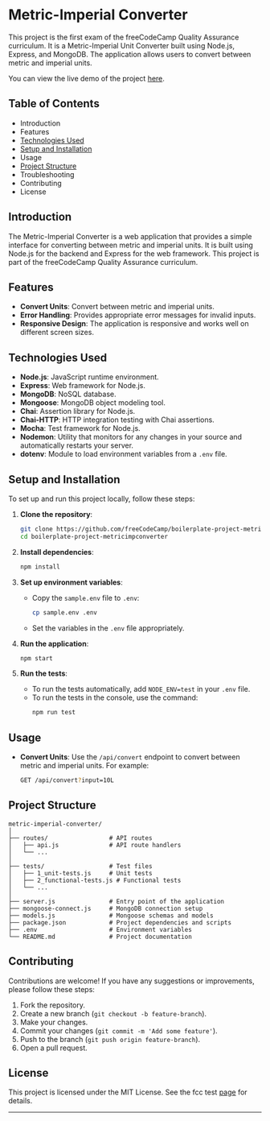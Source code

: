 # Metric-Imperial Converter

This project is the first exam of the freeCodeCamp Quality Assurance curriculum. It is a Metric-Imperial Unit Converter built using Node.js, Express, and MongoDB. The application allows users to convert between metric and imperial units.

You can view the live demo of the project [here](https://metricimp-converter-f60d333613cf.herokuapp.com/).

## Table of Contents

- Introduction
- Features
- [Technologies Used](#technologies-used)
- [Setup and Installation](#setup-and-installation)
- Usage
- [Project Structure](#project-structure)
- Troubleshooting
- Contributing
- License

## Introduction

The Metric-Imperial Converter is a web application that provides a simple interface for converting between metric and imperial units. It is built using Node.js for the backend and Express for the web framework. This project is part of the freeCodeCamp Quality Assurance curriculum.

## Features

- **Convert Units**: Convert between metric and imperial units.
- **Error Handling**: Provides appropriate error messages for invalid inputs.
- **Responsive Design**: The application is responsive and works well on different screen sizes.

## Technologies Used

- **Node.js**: JavaScript runtime environment.
- **Express**: Web framework for Node.js.
- **MongoDB**: NoSQL database.
- **Mongoose**: MongoDB object modeling tool.
- **Chai**: Assertion library for Node.js.
- **Chai-HTTP**: HTTP integration testing with Chai assertions.
- **Mocha**: Test framework for Node.js.
- **Nodemon**: Utility that monitors for any changes in your source and automatically restarts your server.
- **dotenv**: Module to load environment variables from a `.env` file.

## Setup and Installation

To set up and run this project locally, follow these steps:

1. **Clone the repository**:
    ```bash
    git clone https://github.com/freeCodeCamp/boilerplate-project-metricimpconverter.git
    cd boilerplate-project-metricimpconverter
    ```

2. **Install dependencies**:
    ```bash
    npm install
    ```

3. **Set up environment variables**:
    - Copy the `sample.env` file to `.env`:
        ```bash
        cp sample.env .env
        ```
    - Set the variables in the `.env` file appropriately.

4. **Run the application**:
    ```bash
    npm start
    ```

5. **Run the tests**:
    - To run the tests automatically, add `NODE_ENV=test` in your `.env` file.
    - To run the tests in the console, use the command:
        ```bash
        npm run test
        ```

## Usage

- **Convert Units**: Use the `/api/convert` endpoint to convert between metric and imperial units. For example:
    ```bash
    GET /api/convert?input=10L
    ```

## Project Structure

```
metric-imperial-converter/
│
├── routes/                 # API routes
│   ├── api.js              # API route handlers
│   └── ...
│
├── tests/                  # Test files
│   ├── 1_unit-tests.js     # Unit tests
│   ├── 2_functional-tests.js # Functional tests
│   └── ...
│
├── server.js               # Entry point of the application
├── mongoose-connect.js     # MongoDB connection setup
├── models.js               # Mongoose schemas and models
├── package.json            # Project dependencies and scripts
├── .env                    # Environment variables
└── README.md               # Project documentation
```


## Contributing

Contributions are welcome! If you have any suggestions or improvements, please follow these steps:

1. Fork the repository.
2. Create a new branch (`git checkout -b feature-branch`).
3. Make your changes.
4. Commit your changes (`git commit -m 'Add some feature'`).
5. Push to the branch (`git push origin feature-branch`).
6. Open a pull request.

## License

This project is licensed under the MIT License. See the fcc test [page](https://www.freecodecamp.org/learn/quality-assurance/quality-assurance-projects/metric-imperial-converter) for details.

---

